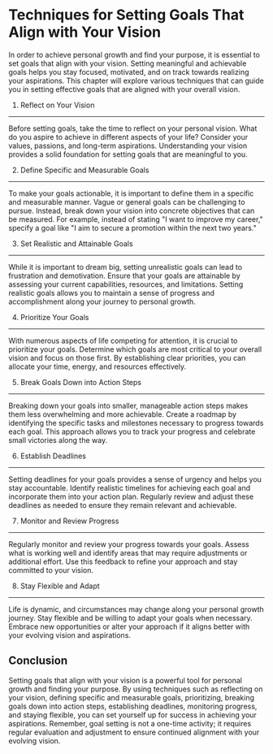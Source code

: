 Techniques for Setting Goals That Align with Your Vision
===================================================================

In order to achieve personal growth and find your purpose, it is essential to set goals that align with your vision. Setting meaningful and achievable goals helps you stay focused, motivated, and on track towards realizing your aspirations. This chapter will explore various techniques that can guide you in setting effective goals that are aligned with your overall vision.

1. Reflect on Your Vision
-------------------------

Before setting goals, take the time to reflect on your personal vision. What do you aspire to achieve in different aspects of your life? Consider your values, passions, and long-term aspirations. Understanding your vision provides a solid foundation for setting goals that are meaningful to you.

2. Define Specific and Measurable Goals
---------------------------------------

To make your goals actionable, it is important to define them in a specific and measurable manner. Vague or general goals can be challenging to pursue. Instead, break down your vision into concrete objectives that can be measured. For example, instead of stating "I want to improve my career," specify a goal like "I aim to secure a promotion within the next two years."

3. Set Realistic and Attainable Goals
-------------------------------------

While it is important to dream big, setting unrealistic goals can lead to frustration and demotivation. Ensure that your goals are attainable by assessing your current capabilities, resources, and limitations. Setting realistic goals allows you to maintain a sense of progress and accomplishment along your journey to personal growth.

4. Prioritize Your Goals
------------------------

With numerous aspects of life competing for attention, it is crucial to prioritize your goals. Determine which goals are most critical to your overall vision and focus on those first. By establishing clear priorities, you can allocate your time, energy, and resources effectively.

5. Break Goals Down into Action Steps
-------------------------------------

Breaking down your goals into smaller, manageable action steps makes them less overwhelming and more achievable. Create a roadmap by identifying the specific tasks and milestones necessary to progress towards each goal. This approach allows you to track your progress and celebrate small victories along the way.

6. Establish Deadlines
----------------------

Setting deadlines for your goals provides a sense of urgency and helps you stay accountable. Identify realistic timelines for achieving each goal and incorporate them into your action plan. Regularly review and adjust these deadlines as needed to ensure they remain relevant and achievable.

7. Monitor and Review Progress
------------------------------

Regularly monitor and review your progress towards your goals. Assess what is working well and identify areas that may require adjustments or additional effort. Use this feedback to refine your approach and stay committed to your vision.

8. Stay Flexible and Adapt
--------------------------

Life is dynamic, and circumstances may change along your personal growth journey. Stay flexible and be willing to adapt your goals when necessary. Embrace new opportunities or alter your approach if it aligns better with your evolving vision and aspirations.

Conclusion
----------

Setting goals that align with your vision is a powerful tool for personal growth and finding your purpose. By using techniques such as reflecting on your vision, defining specific and measurable goals, prioritizing, breaking goals down into action steps, establishing deadlines, monitoring progress, and staying flexible, you can set yourself up for success in achieving your aspirations. Remember, goal setting is not a one-time activity; it requires regular evaluation and adjustment to ensure continued alignment with your evolving vision.
